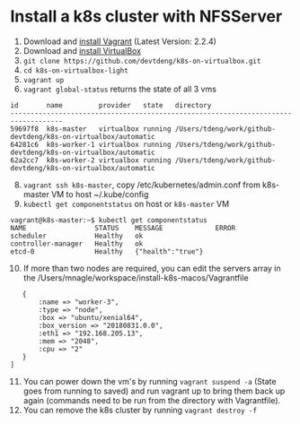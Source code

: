 # Install a k8s cluster with NFSServer

1. Download and [install Vagrant](https://www.vagrantup.com/downloads.html) (Latest Version: 2.2.4)
2. Download and [install VirtualBox](https://www.virtualbox.org/wiki/Downloads)
4. `git clone https://github.com/devtdeng/k8s-on-virtualbox.git`
5. `cd k8s-on-virtualbox-light`
6. `vagrant up`
7. `vagrant global-status` returns the state of all 3 vms
```
id       name         provider   state   directory
-----------------------------------------------------------------------------------
59697f8  k8s-master   virtualbox running /Users/tdeng/work/github-devtdeng/k8s-on-virtualbox/automatic 
64281c6  k8s-worker-1 virtualbox running /Users/tdeng/work/github-devtdeng/k8s-on-virtualbox/automatic 
62a2cc7  k8s-worker-2 virtualbox running /Users/tdeng/work/github-devtdeng/k8s-on-virtualbox/automatic 
```
8. `vagrant ssh k8s-master`, copy /etc/kubernetes/admin.conf from k8s-master VM to host ~/.kube/config
9. `kubectl get componentstatus` on host or `k8s-master` VM
```
vagrant@k8s-master:~$ kubectl get componentstatus
NAME                 STATUS    MESSAGE             ERROR
scheduler            Healthy   ok
controller-manager   Healthy   ok
etcd-0               Healthy   {"health":"true"}
```
10. If more than two nodes are required, you can edit the servers array in the /Users/mnagle/workspace/install-k8s-macos/Vagrantfile
```servers = [
   {
       :name => "worker-3",
       :type => "node",
       :box => "ubuntu/xenial64",
       :box_version => "20180831.0.0",
       :eth1 => "192.168.205.13",
       :mem => "2048",
       :cpu => "2"
   }
]
```
11. You can power down the vm's by running `vagrant suspend -a` (State goes from running to saved) and run vagrant up to bring them back up again (commands need to be run from the directory with Vagrantfile).
12. You can remove the k8s cluster by running `vagrant destroy -f`
